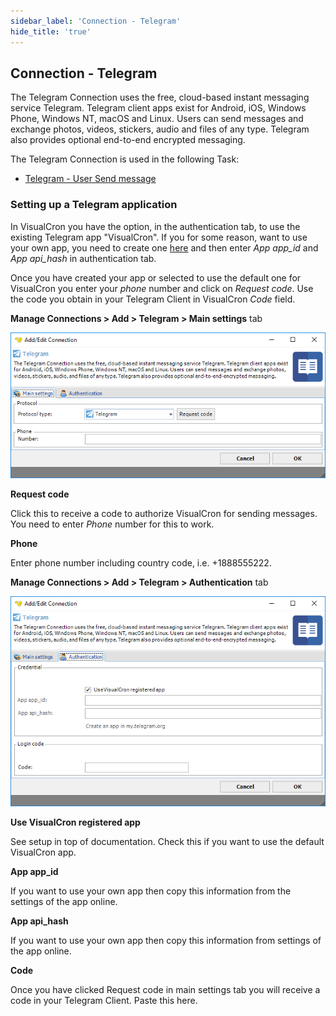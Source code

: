 ```yaml
---
sidebar_label: 'Connection - Telegram'
hide_title: 'true'
---
```


## Connection - Telegram

The Telegram Connection uses the free, cloud-based instant messaging service Telegram. Telegram client apps exist for Android, iOS, Windows Phone, Windows NT, macOS and Linux. Users can send messages and exchange photos, videos, stickers, audio and files of any type. Telegram also provides optional end-to-end encrypted messaging.
 
The Telegram Connection is used in the following Task:

* [Telegram - User Send message](../../client-user-interface/server/job-tasks/messaging-tasks/telegram-user-send-message)
 
### Setting up a Telegram application

In VisualCron you have the option, in the authentication tab, to use the existing Telegram app "VisualCron". If you for some reason, want to use your own app, you need to create one [here](https://my.telegram.org/auth?to=apps) and then enter *App app_id* and *App api_hash* in authentication tab.
 
Once you have created your app or selected to use the default one for VisualCron you enter your *phone* number and click on *Request code*. Use the code you obtain in your Telegram Client in VisualCron *Code* field.
 
**Manage Connections > Add > Telegram > Main settings** tab

![](../../../static/img/connectiontelegrammain.png)

**Request code**

Click this to receive a code to authorize VisualCron for sending messages. You need to enter *Phone* number for this to work.
 
**Phone**

Enter phone number including country code, i.e. +1888555222.
 
**Manage Connections > Add > Telegram > Authentication** tab

![](../../../static/img/connectiontelegramauthentication.png)

**Use VisualCron registered app**

See setup in top of documentation. Check this if you want to use the default VisualCron app.
 
**App app_id**

If you want to use your own app then copy this information from the settings of the app online.
 
**App api_hash**

If you want to use your own app then copy this information from settings of the app online.
 
**Code**

Once you have clicked Request code in main settings tab you will receive a code in your Telegram Client. Paste this here.